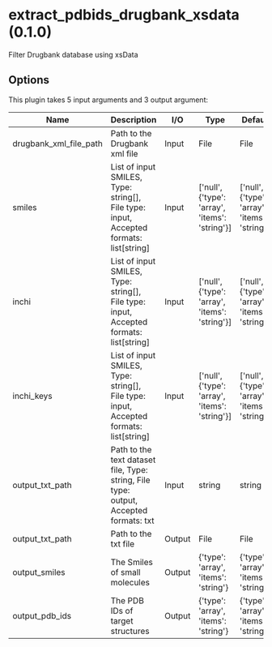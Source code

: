 # extract_pdbids_drugbank_xsdata (0.1.0)

Filter Drugbank database using xsData

## Options

This plugin takes 5 input arguments and 3 output argument:

| Name          | Description             | I/O    | Type   | Default |
|---------------|-------------------------|--------|--------|---------|
| drugbank_xml_file_path | Path to the Drugbank xml file | Input | File | File |
| smiles | List of input SMILES, Type: string[], File type: input, Accepted formats: list[string] | Input | ['null', {'type': 'array', 'items': 'string'}] | ['null', {'type': 'array', 'items': 'string'}] |
| inchi | List of input SMILES, Type: string[], File type: input, Accepted formats: list[string] | Input | ['null', {'type': 'array', 'items': 'string'}] | ['null', {'type': 'array', 'items': 'string'}] |
| inchi_keys | List of input SMILES, Type: string[], File type: input, Accepted formats: list[string] | Input | ['null', {'type': 'array', 'items': 'string'}] | ['null', {'type': 'array', 'items': 'string'}] |
| output_txt_path | Path to the text dataset file, Type: string, File type: output, Accepted formats: txt | Input | string | string |
| output_txt_path | Path to the txt file | Output | File | File |
| output_smiles | The Smiles of small molecules | Output | {'type': 'array', 'items': 'string'} | {'type': 'array', 'items': 'string'} |
| output_pdb_ids | The PDB IDs of target structures | Output | {'type': 'array', 'items': 'string'} | {'type': 'array', 'items': 'string'} |
